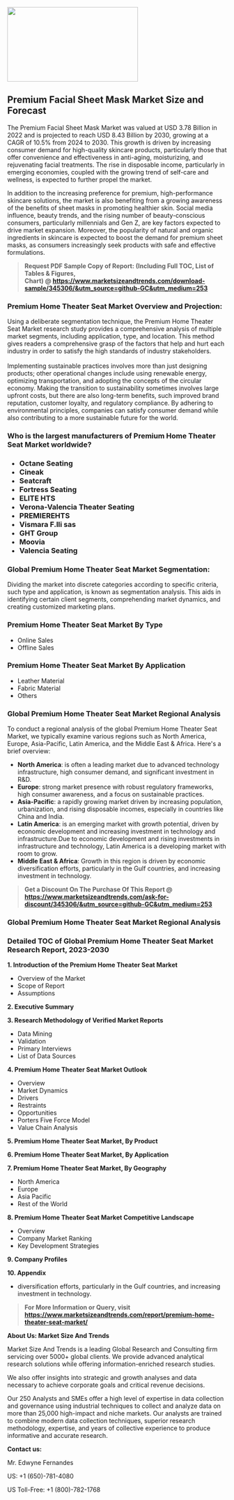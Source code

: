 <p><img class="alignnone size-medium wp-image-20088" src="https://ffe5etoiles.com/wp-content/uploads/2024/12/MST1-300x171.png" alt="" width="300" height="171" /></p><h2>Premium Facial Sheet Mask Market Size and Forecast</h2><p>The Premium Facial Sheet Mask Market was valued at USD 3.78 Billion in 2022 and is projected to reach USD 8.43 Billion by 2030, growing at a CAGR of 10.5% from 2024 to 2030. This growth is driven by increasing consumer demand for high-quality skincare products, particularly those that offer convenience and effectiveness in anti-aging, moisturizing, and rejuvenating facial treatments. The rise in disposable income, particularly in emerging economies, coupled with the growing trend of self-care and wellness, is expected to further propel the market.</p><p>In addition to the increasing preference for premium, high-performance skincare solutions, the market is also benefiting from a growing awareness of the benefits of sheet masks in promoting healthier skin. Social media influence, beauty trends, and the rising number of beauty-conscious consumers, particularly millennials and Gen Z, are key factors expected to drive market expansion. Moreover, the popularity of natural and organic ingredients in skincare is expected to boost the demand for premium sheet masks, as consumers increasingly seek products with safe and effective formulations.</p></p><blockquote id="" class=""><strong>Request PDF Sample Copy of Report: (Including Full TOC, List of Tables &amp; Figures, Chart)&nbsp;@&nbsp;<strong><a href="https://www.marketsizeandtrends.com/download-sample/345306/&utm_source=github-GC&utm_medium=253" target="_blank">https://www.marketsizeandtrends.com/download-sample/345306/&utm_source=github-GC&utm_medium=253</a></strong></strong></blockquote><h3 id="" class="">Premium Home Theater Seat Market&nbsp;Overview and Projection:</h3><p id="" class="">Using a deliberate segmentation technique, the Premium Home Theater Seat Market research study provides a comprehensive analysis of multiple market segments, including application, type, and location. This method gives readers a comprehensive grasp of the factors that help and hurt each industry in order to satisfy the high standards of industry stakeholders. <br /> <br />Implementing sustainable practices involves more than just designing products; other operational changes include using renewable energy, optimizing transportation, and adopting the concepts of the circular economy. Making the transition to sustainability sometimes involves large upfront costs, but there are also long-term benefits, such improved brand reputation, customer loyalty, and regulatory compliance. By adhering to environmental principles, companies can satisfy consumer demand while also contributing to a more sustainable future for the world.</p><h3 id="" class="">Who is the largest manufacturers of&nbsp;Premium Home Theater Seat Market worldwide?</h3><h3 class=""><p><ul><li>Octane Seating </li><li> Cineak </li><li> Seatcraft </li><li> Fortress Seating </li><li> ELITE HTS </li><li> Verona-Valencia Theater Seating </li><li> PREMIEREHTS </li><li> Vismara F.lli sas </li><li> GHT Group </li><li> Moovia </li><li> Valencia Seating</li></ul></p></h3><h3 id="" class="">Global&nbsp;Premium Home Theater Seat Market Segmentation:</h3><p id="" class="">Dividing the market into discrete categories according to specific criteria, such type and application, is known as segmentation analysis. This aids in identifying certain client segments, comprehending market dynamics, and creating customized marketing plans.</p><h3 id="" class="">Premium Home Theater Seat Market&nbsp;By Type</h3><p><p><ul><li>Online Sales</li><li> Offline Sales</p></li></ul></p></p><h3 id="" class="">Premium Home Theater Seat Market&nbsp;By Application</h3><p class=""><p><ul><li>Leather Material</li><li> Fabric Material</li><li> Others</li></ul></p></p><h3 id="" class="">Global Premium Home Theater Seat Market Regional Analysis</h3><p id="" class="">To conduct a regional analysis of the global Premium Home Theater Seat Market, we typically examine various regions such as North America, Europe, Asia-Pacific, Latin America, and the Middle East &amp; Africa. Here's a brief overview:</p><ul><li><strong>North America</strong>: is often a leading market due to advanced technology infrastructure, high consumer demand, and significant investment in R&amp;D.</li><li><strong>Europe</strong>: strong market presence with robust regulatory frameworks, high consumer awareness, and a focus on sustainable practices.</li><li><strong>Asia-Pacific</strong>: a rapidly growing market driven by increasing population, urbanization, and rising disposable incomes, especially in countries like China and India.</li><li><strong>Latin America</strong>: is an emerging market with growth potential, driven by economic development and increasing investment in technology and infrastructure.Due to economic development and rising investments in infrastructure and technology, Latin America is a developing market with room to grow.</li><li><strong>Middle East &amp; Africa</strong>: Growth in this region is driven by economic diversification efforts, particularly in the Gulf countries, and increasing investment in technology.</li></ul><blockquote id="" class=""><strong>Get a Discount On The Purchase Of This Report @ <strong><a href="https://www.marketsizeandtrends.com/ask-for-discount/345306/&utm_source=github-GC&utm_medium=253" target="_blank">https://www.marketsizeandtrends.com/ask-for-discount/345306/&utm_source=github-GC&utm_medium=253</a></strong></strong></blockquote><h3 id="" class="">Global Premium Home Theater Seat Market Regional Analysis</h3><h3 id="" class="">Detailed TOC of Global Premium Home Theater Seat Market Research Report, 2023-2030</h3><p id="" class=""><strong>1. Introduction of the Premium Home Theater Seat Market</strong></p><ul><li>Overview of the Market</li><li>Scope of Report</li><li>Assumptions</li></ul><p id="" class=""><strong>2. Executive Summary</strong></p><p id="" class=""><strong>3. Research Methodology of Verified Market Reports</strong></p><ul><li>Data Mining</li><li>Validation</li><li>Primary Interviews</li><li>List of Data Sources</li></ul><p id="" class=""><strong>4. Premium Home Theater Seat Market Outlook</strong></p><ul><li>Overview</li><li>Market Dynamics</li><li>Drivers</li><li>Restraints</li><li>Opportunities</li><li>Porters Five Force Model</li><li>Value Chain Analysis</li></ul><p id="" class=""><strong>5. Premium Home Theater Seat Market, By Product</strong></p><p id="" class=""><strong>6. Premium Home Theater Seat Market, By Application</strong></p><p id="" class=""><strong>7. Premium Home Theater Seat Market, By Geography</strong></p><ul><li>North America</li><li>Europe</li><li>Asia Pacific</li><li>Rest of the World</li></ul><p id="" class=""><strong>8. Premium Home Theater Seat Market Competitive Landscape</strong></p><ul><li>Overview</li><li>Company Market Ranking</li><li>Key Development Strategies</li></ul><p id="" class=""><strong>9. Company Profiles</strong></p><p id="" class=""><strong>10. Appendix</strong></p><ul><li>diversification efforts, particularly in the Gulf countries, and increasing investment in technology.</li></ul><blockquote id="" class=""><strong>For More Information or Query, visit <strong><strong><a href="https://www.marketsizeandtrends.com/report/premium-home-theater-seat-market/" target="_blank">https://www.marketsizeandtrends.com/report/premium-home-theater-seat-market/</a></strong></strong></strong></blockquote><p id="" class=""><strong>About Us: Market Size And Trends</strong></p><p id="" class="">Market Size And Trends is a leading Global Research and Consulting firm servicing over 5000+ global clients. We provide advanced analytical research solutions while offering information-enriched research studies.</p><p id="" class="">We also offer insights into strategic and growth analyses and data necessary to achieve corporate goals and critical revenue decisions.</p><p id="" class="">Our 250 Analysts and SMEs offer a high level of expertise in data collection and governance using industrial techniques to collect and analyze data on more than 25,000 high-impact and niche markets. Our analysts are trained to combine modern data collection techniques, superior research methodology, expertise, and years of collective experience to produce informative and accurate research.</p><p id="" class=""><strong>Contact us:</strong></p><p id="" class="">Mr. Edwyne Fernandes</p><p id="" class="">US: +1 (650)-781-4080</p><p id="" class="">US Toll-Free: +1 (800)-782-1768</p>
